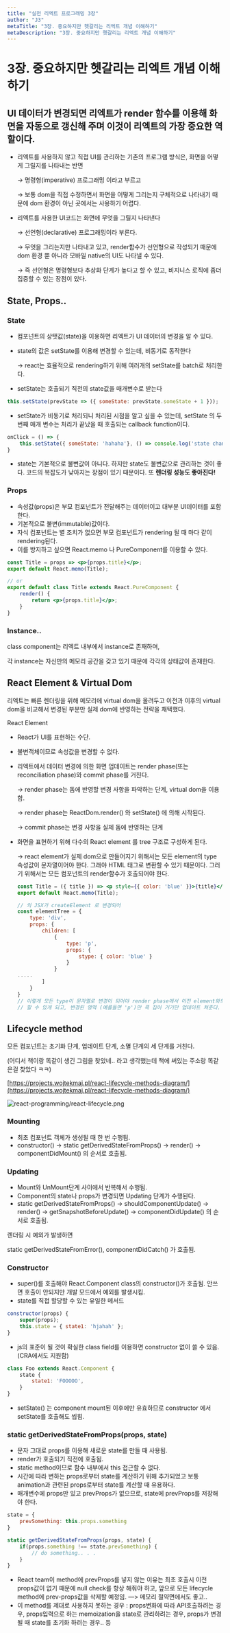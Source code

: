 ```yaml
---
title: "실전 리엑트 프로그래밍 3장"
author: "J3"
metaTitle: "3장. 중요하지만 헷갈리는 리엑트 개념 이해하기"
metaDescription: "3장. 중요하지만 헷갈리는 리엑트 개념 이해하기"
---
```


# 3장. 중요하지만 헷갈리는 리엑트 개념 이해하기

## UI 데이터가 변경되면 리엑트가 render 함수를 이용해 화면을 자동으로 갱신해 주며 이것이 리엑트의 가장 중요한 역할이다.

- 리엑트를 사용하지 않고 직접 UI를 관리하는 기존의 프로그램 방식은, 화면을 어떻게 그릴지를 나타내는 반면

    → 명령형(imperative) 프로그래밍 이라고 부르고

    → 보통 dom을 직접 수정하면서 화면을 어떻게 그리는지 구체적으로 나타내기 때문에 dom 환경이 아닌 곳에서는 사용하기 어렵다.

- 리엑트를 사용한 UI코드는 화면에 무엇을 그릴지 나타낸다

    → 선언형(declarative) 프로그래밍이라 부른다.

    → 무엇을 그리는지만 나타내고 있고, render함수가 선언형으로 작성되기 때문에 dom 환경 뿐 아니라 모바일 native의 UI도 나타낼 수 있다.

    → 즉 선언형은 명령형보다 추상화 단계가 높다고 할 수 있고, 비지니스 로직에 좀더 집중할 수 있는 장점이 있다.

## State, Props..

### State

- 컴포넌트의 상탯값(state)을 이용하면 리엑트가 UI 데이터의 변경을 알 수 있다.
- state의 값은 setState를 이용해 변경할 수 있는데, 비동기로 동작한다

    → react는 효율적으로 rendering하기 위해 여러개의 setState를 batch로 처리한다.

- setState는 호출되기 직전의 state값을 매개변수로 받는다

```jsx
this.setState(prevState => ({ someState: prevState.someState + 1 }));
```

- setState가 비동기로 처리되니 처리된 시점을 알고 싶을 수 있는데, setState 의 두번째 매개 변수는 처리가 끝났을 때 호출되는 callback function이다.

```jsx
onClick = () => {
	this.setState({ someState: 'hahaha'}, () => console.log('state changed.'));
}
```

- state는 기본적으로 불변값이 아니다. 하지만 state도 불변값으로 관리하는 것이 좋다. 코드의 복잡도가 낮아지는 장점이 있기 때문이다. 또 **렌더링 성능도 좋아진다!**

### Props

- 속성값(props)은 부모 컴포넌트가 전달해주는 데이터이고 대부분 UI데이터를 포함한다.
- 기본적으로 불변(immutable)값이다.
- 자식 컴포넌트는 별 조치가 없으면 부모 컴포넌트가 rendering 될 때 마다 같이 rendering된다.
- 이를 방지하고 싶으면 React.memo 나 PureComponent를 이용할 수 있다.

```jsx
const Title = props => <p>{props.title}</p>;
export default React.memo(Title);

// or
export default class Title extends React.PureComponent {
	render() {
		return <p>{props.title}</p>;
	}
}
```

### Instance..

class component는 리엑트 내부에서 instance로 존재하며,

각 instance는 자신만의 메모리 공간을 갖고 있기 때문에 각각의 상태값이 존재한다.

## React Element & Virtual Dom

리엑트는 빠른 렌더링을 위해 메모리에 virtual dom을 올려두고 이전과 이후의 virtual dom을 비교해서 변경된 부분만 실제 dom에 반영하는 전략을 채택했다.

React Element

- React가 UI를 표현하는 수단.
- 불변객체이므로 속성값을 변경할 수 없다.
- 리엑트에서 데이터 변경에 의한 화면 업데이트는 render phase(또는 reconciliation phase)와 commit phase를 거친다.

    → render phase는 돔에 반영할 변경 사항을 파악하는 단계, virtual dom을 이용함.

    → render phase는 ReactDom.render() 와 setState() 에 의해 시작된다.

    → commit phase는 변경 사항을 실제 돔에 반영하는 단계

- 화면을 표현하기 위해 다수의 React element 를 tree 구조로 구성하게 된다.

    → react element가 실제 dom으로 만들어지기 위해서는 모든 element의 type 속성값이 문자열이어야 한다. 그래야 HTML 태그로 변환할 수 있기 때문이다.
    그러기 위해서는 모든 컴포넌트의 render함수가 호출되어야 한다.

    ```jsx
    const Title = ({ title }) => <p style={{ color: 'blue' }}>{title}</p>;
    export default React.memo(Title);

    // 의 JSX가 createElement 로 변경되어
    const elementTree = {
    	type: 'div',
    	props: {
    		children: [
    			{
    				type: 'p',
    				props: {
    					stype: { color: 'blue' }
    				}
    			}
    .....
    		]
    	}
    }
    // 이렇게 모든 type이 문자열로 변경이 되어야 render phase에서 이전 element와의 값 비교를
    // 할 수 있게 되고, 변경된 영역 (예를들면 'p')만 콕 집어 거기만 업데이트 쳐준다.
    ```

## Lifecycle method

모든 컴포넌트는 초기화 단계, 업데이트 단계, 소멸 단계의 세 단계를 거친다.

(어디서 책이랑 똑같이 생긴 그림을 찾았네.. 라고 생각했는데 책에 써있는 주소랑 똑같은걸 찾았다 ㅋㅋ)

[https://projects.wojtekmaj.pl/react-lifecycle-methods-diagram/](https://projects.wojtekmaj.pl/react-lifecycle-methods-diagram/)

![react-programming/react-lifecycle.png](/react-programming/react-lifecycle.png)

### Mounting

- 최초 컴포넌트 객체가 생성될 때 한 번 수행됨.
- constructor() → static getDerivedStateFromProps() → render() → componentDidMount() 의 순서로 호출됨.

### Updating

- Mount와 UnMount단계 사이에서 반복해서 수행됨.
- Component의 state나 props가 변경되면 Updating 단계가 수행된다.
- static getDerivedStateFromProps() → shouldComponentUpdate() → render() → getSnapshotBeforeUpdate() → componentDidUpdate() 의 순서로 호출됨.

렌더링 시 예외가 발생하면

static getDerivedStateFromError(), componentDidCatch() 가 호출됨.

### Constructor

- super()를 호출해야 React.Component class의 constructor()가 호출됨. 안쓰면 호출이 안되지만 개발 모드에서 예외를 발생시킴.
- state를 직접 할당할 수 있는 유일한 메서드

```jsx
constructor(props) {
	super(props);
	this.state = { state1: 'hjahah' };
}
```

- js의 표준이 될 것이 확실한 class field를 이용하면 constructor 없이 쓸 수 있음. (CRA에서도 지원함)

```jsx
class Foo extends React.Component {
	state {
		state1: 'FOOOOO',
	}
}
```

- setState() 는 component mount된 이후에만 유효하므로 constructor 에서 setState를 호출해도 씹힘.

### static getDerivedStateFromProps(props, state)

- 문자 그대로 props를 이용해 새로운 state를 만들 때 사용됨.
- render가 호출되기 직전에 호출됨.
- static method이므로 함수 내부에서 this 접근할 수 없다.
- 시간에 따라 변하는 props로부터 state를 계산하기 위해 추가되었고 보통 animation과 관련된 props로부터 state를 계산할 때 유용하다.
- 매개변수에 props만 있고 prevProps가 없으므로, state에 prevProps를 저장해야 한다.

```jsx
state = {
	prevSomething: this.props.something
}

static getDerivedStateFromProps(props, state) {
	if(props.something !== state.prevSomething) {
		// do something.. . .
	}
}
```

- React team이 method에 prevProps를 넣지 않는 이유는 최초 호출시 이전 props값이 없기 때문에 null check를 항상 해줘야 하고, 앞으로 모든 lifecycle method에 prev-props값을 삭제할 예정임. —> 메모리 절약면에서도 좋고..
- 이 method를 제대로 사용하지 못하는 경우 : props변화에 따라 API호출하려는 경우, props입력으로 하는 memoization을 state로 관리하려는 경우, props가 변경될 때 state를 초기화 하려는 경우.. 등
